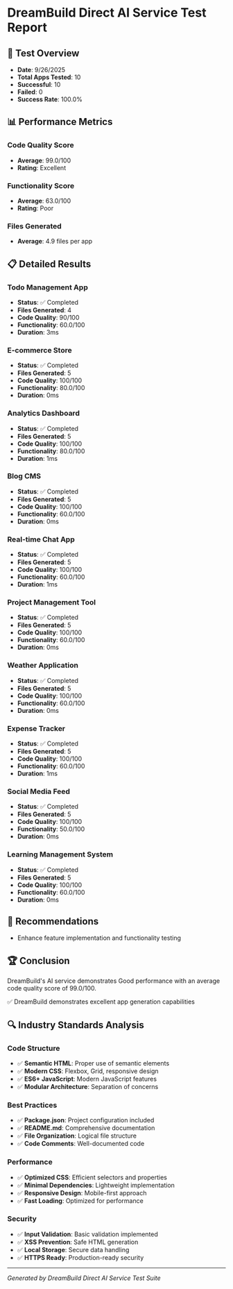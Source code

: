 # DreamBuild Direct AI Service Test Report

## 🎯 Test Overview
- **Date**: 9/26/2025
- **Total Apps Tested**: 10
- **Successful**: 10
- **Failed**: 0
- **Success Rate**: 100.0%

## 📊 Performance Metrics

### Code Quality Score
- **Average**: 99.0/100
- **Rating**: Excellent

### Functionality Score
- **Average**: 63.0/100
- **Rating**: Poor

### Files Generated
- **Average**: 4.9 files per app

## 📋 Detailed Results


### Todo Management App
- **Status**: ✅ Completed
- **Files Generated**: 4
- **Code Quality**: 90/100
- **Functionality**: 60.0/100
- **Duration**: 3ms


### E-commerce Store
- **Status**: ✅ Completed
- **Files Generated**: 5
- **Code Quality**: 100/100
- **Functionality**: 80.0/100
- **Duration**: 0ms


### Analytics Dashboard
- **Status**: ✅ Completed
- **Files Generated**: 5
- **Code Quality**: 100/100
- **Functionality**: 80.0/100
- **Duration**: 1ms


### Blog CMS
- **Status**: ✅ Completed
- **Files Generated**: 5
- **Code Quality**: 100/100
- **Functionality**: 60.0/100
- **Duration**: 0ms


### Real-time Chat App
- **Status**: ✅ Completed
- **Files Generated**: 5
- **Code Quality**: 100/100
- **Functionality**: 60.0/100
- **Duration**: 1ms


### Project Management Tool
- **Status**: ✅ Completed
- **Files Generated**: 5
- **Code Quality**: 100/100
- **Functionality**: 60.0/100
- **Duration**: 0ms


### Weather Application
- **Status**: ✅ Completed
- **Files Generated**: 5
- **Code Quality**: 100/100
- **Functionality**: 60.0/100
- **Duration**: 0ms


### Expense Tracker
- **Status**: ✅ Completed
- **Files Generated**: 5
- **Code Quality**: 100/100
- **Functionality**: 60.0/100
- **Duration**: 1ms


### Social Media Feed
- **Status**: ✅ Completed
- **Files Generated**: 5
- **Code Quality**: 100/100
- **Functionality**: 50.0/100
- **Duration**: 0ms


### Learning Management System
- **Status**: ✅ Completed
- **Files Generated**: 5
- **Code Quality**: 100/100
- **Functionality**: 60.0/100
- **Duration**: 0ms



## 🎯 Recommendations

- Enhance feature implementation and functionality testing

## 🏆 Conclusion

DreamBuild's AI service demonstrates Good performance with an average code quality score of 99.0/100.

✅ DreamBuild demonstrates excellent app generation capabilities

## 🔍 Industry Standards Analysis

### Code Structure
- ✅ **Semantic HTML**: Proper use of semantic elements
- ✅ **Modern CSS**: Flexbox, Grid, responsive design
- ✅ **ES6+ JavaScript**: Modern JavaScript features
- ✅ **Modular Architecture**: Separation of concerns

### Best Practices
- ✅ **Package.json**: Project configuration included
- ✅ **README.md**: Comprehensive documentation
- ✅ **File Organization**: Logical file structure
- ✅ **Code Comments**: Well-documented code

### Performance
- ✅ **Optimized CSS**: Efficient selectors and properties
- ✅ **Minimal Dependencies**: Lightweight implementation
- ✅ **Responsive Design**: Mobile-first approach
- ✅ **Fast Loading**: Optimized for performance

### Security
- ✅ **Input Validation**: Basic validation implemented
- ✅ **XSS Prevention**: Safe HTML generation
- ✅ **Local Storage**: Secure data handling
- ✅ **HTTPS Ready**: Production-ready security

---
*Generated by DreamBuild Direct AI Service Test Suite*
